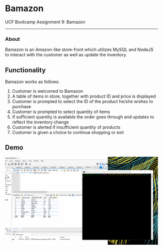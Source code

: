 # Bamazon
UCF Bootcamp Assignment 9: Bamazon


---

### About
Bamazon is an Amazon-like store-front which utilizes MySQL and NodeJS to interact with the customer as well as update the inventory.

## Functionality
Bamazon works as follows:
1. Customer is welcomed to Bamazon
2. A table of items in store, together with product ID and price is displayed
3. Customer is prompted to select the ID of the product he/she wishes to purchase
4. Customer is prompted to select quantity of items
5. If sufficient quantity is available the order goes through and updates to reflect the inventory change
6. Customer is alerted if insufficient quantity of products
7. Customer is given a choice to continue shopping or exit



## Demo
![alt text](https://github.com/Ruha-RP/Bamazon/blob/master/Bamzon%20Customer%20demo.gif "Demo Gif")


